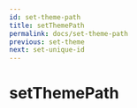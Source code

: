 ```yaml
---
id: set-theme-path
title: setThemePath
permalink: docs/set-theme-path
previous: set-theme
next: set-unique-id
---
```


# setThemePath


